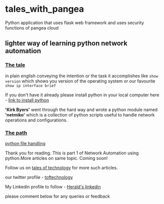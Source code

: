# tales_with_pangea
Python application that uses flask web framework and uses security functions of pangea cloud

## lighter way of learning python network automation

### <ins> The tale </ins>

in plain english conveying the intention or the task it accomplishes like `show version` which shows you version of the operating system or our favourite `show ip interface brief` 

If you don't have it already please install python in your local computer here - [link to install python](https://www.python.org/downloads/)

 __'Kirk Byers'__ went through the hard way and wrote a python module named __'netmiko'__ which is a collection of python scripts useful to handle network operations and configurations. 

### <ins> The path </ins>

 [python file handling](https://docs.python.org/3/tutorial/inputoutput.html#reading-and-writing-files)

Thank you for reading. This is part 1 of Network Automation using python.More articles on same topic. Coming soon!

Follow us on [tales of technology](https://talesoftechnology.github.io) for more such articles.

our twitter profile - [toftechnology](https://twitter.com/toftechnology)

My Linkedin profile to follow - [Herald's linkedin](https://linkedin.com/in/herald126/)

please comment below for any queries or feedback